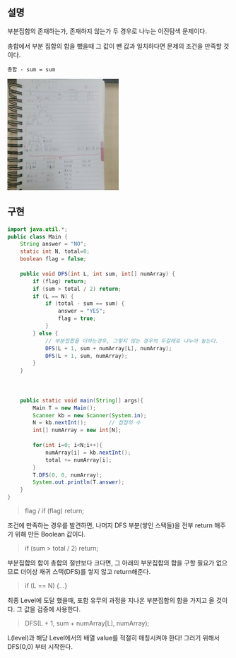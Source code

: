 
## 설명

부분집합의 존재하는가, 존재하지 않는가 두 경우로 나누는 이진탐색 문제이다.

총합에서 부분 집합의 합을 뺐을때 그 값이 뺀 값과 일치하다면 문제의 조건을 만족할 것이다.
```
총합 - sum = sum
```

<img src ="https://github.com/steadykyu/TIL/blob/master/Algorithm/%EC%9E%90%EB%B0%94%EC%95%8C%EA%B3%A0%EB%A6%AC%EC%A6%98_%EC%9D%B8%ED%94%84%EB%9F%B0/8.utilize_DFS_BFS/img/8_1_1.jpg" width="50%" height="50%">

## 구현

```java
import java.util.*;
public class Main {
    String answer = "NO";
    static int N, total=0;
    boolean flag = false;   

    public void DFS(int L, int sum, int[] numArray) {
        if (flag) return;
        if (sum > total / 2) return;
        if (L == N) {
            if (total - sum == sum) {
                answer = "YES";
                flag = true;
            }
        } else {
            // 부분집합을 더하는경우, 그렇지 않는 경우의 두갈래로 나누어 놓는다.
            DFS(L + 1, sum + numArray[L], numArray);
            DFS(L + 1, sum, numArray);
        }
    }



    public static void main(String[] args){
        Main T = new Main();
        Scanner kb = new Scanner(System.in);
        N = kb.nextInt();       // 접점의 수
        int[] numArray = new int[N];

        for(int i=0; i<N;i++){
            numArray[i] = kb.nextInt();
            total += numArray[i];
        }
        T.DFS(0, 0, numArray);
        System.out.println(T.answer);
    }
}
```

> flag / if (flag) return;

조건에 만족하는 경우를 발견하면, 나머지 DFS 부분(쌓인 스택들)을 전부 return 해주기 위해 만든 Boolean 값이다.

> if (sum > total / 2) return;

부분집합의 합이 총합의 절반보다 크다면, 그 아래의 부분집합의 합을 구할 필요가 없으므로 더이상 재귀 스택(DFS)를 쌓지 않고 return해준다.

> if (L == N) {...}

최종 Level에 도달 했을때, 포함 유무의 과정을 지나온 부분집합의 합을 가지고 올 것이다. 그 값을 검증에 사용한다.  

> DFS(L + 1, sum + numArray[L], numArray);

L(level)과 해당 Level에서의 배열 value를 적절히 매칭시켜야 한다! 그러기 위해서 DFS(0,0) 부터 시작한다.